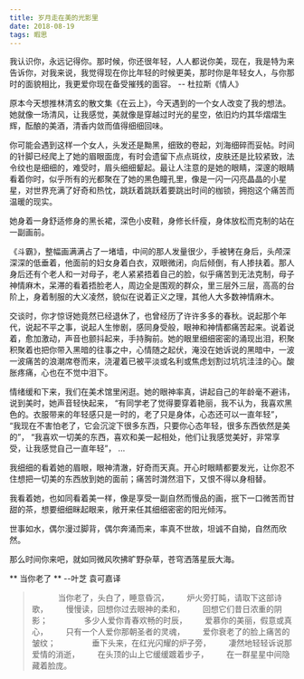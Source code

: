 ```yaml
---
title: 岁月走在美的光影里
date: 2018-08-19
tags: 暇思
---
```

> 
我认识你，永远记得你。那时候，你还很年轻，人人都说你美，现在，我是特为来告诉你，对我来说，我觉得现在你比年轻的时候更美，那时你是年轻女人，与你那时的面貌相比，我更爱你现在备受摧残的面容。
-- 杜拉斯《情人》



原本今天想推林清玄的散文集《在云上》，今天遇到的一个女人改变了我的想法。她就像一场清风，让我感觉，美就像是穿越过时光的星空，依旧灼灼其华熠熠生辉，酝酿的美酒，清香内敛而值得细细回味。


你可能会遇到这样一个女人，头发还是黝黑，细致的卷起，刘海细碎而妥帖。时间的针脚已经爬上了她的眉眼面庞，有时会遗留下点点斑纹，皮肤还是比较紧致，法令纹也是细细的，难受时，眉头细细颦起。最让人注意的是她的眼睛，深邃的眼睛看着你时，似乎所有的光都聚在了她的黑色瞳孔里，像是一闪一闪亮晶晶的小星星，对世界充满了好奇和热忱，跳跃着跳跃着要跳出时间的枷锁，拥抱这个痛苦而温暖的现实。

<!--more--> 

她身着一身舒适修身的黑长裙，深色小皮鞋，身修长纤瘦，身体放松而克制的站在一副画前。

《斗霸》，整幅画满满占了一堵墙，中间的那人发量很少，手被铐在身后，头颅深深深的低垂着，他面前的妇女身着白衣，双眼微闭，向后倾倒，有人掺扶着。那人身后还有个老人和一对母子，老人紧紧捂着自己的脸，似乎痛苦到无法克制，母子神情麻木，呆滞的看着捂脸老人，周边全是围观的群众，里三层外三层，高高的台阶上，身着制服的大义凌然，貌似在说着正义之理，其他人大多数神情麻木。

交谈时，你才惊讶她竟然已经退休了，也曾经历了许许多多的春秋。说起那个年代，说起不平之事，说起人生惨剧，感同身受般，眼神和神情都痛苦起来。说着说着，愈加激动，声音也颤抖起来，手持胸前。她的眼里细细密密的涌现出泪，积聚积聚着也把你带入黑暗的往事之中，心情随之起伏，淹没在她诉说的黑暗中，一波一波痛苦的浪潮席卷而来，浇灌着已被平淡或名利或焦虑划割过坑坑洼洼的心。酸胀疼痛，心也在不觉中泪下。

情绪缓和下来，我们在美术馆里闲逛。她的眼神率真，讲起自己的年龄毫不避讳，说到美时，她声音轻快起来，
“有同学老了觉得要穿着艳丽，我不认为，我喜欢黑色的。衣服带来的年轻感只是一时的，老了只是身体，心态还可以一直年轻”，
“我现在不害怕老了，它会沉淀下很多东西，只要你心态年轻，很多东西依然是美的”，
“我喜欢一切美的东西，喜欢和美一起相处，他们让我感觉美好，非常享受，让我感觉自己一直年轻”，
...


我细细的看着她的眉眼，眼神清澈，好奇而天真。开心时眼睛都要发光，让你忍不住想把一切美的东西放到她的面前；痛苦时潸然泪下，又恨不得以身相替。

我看着她，也如同看着美一样，像是享受一副自然而慢品的画，抿下一口微苦而甘甜的茶，想要细细眯起眼来，敞开来任其细细密密的阳光倾泻。

世事如水，偶尔漫过脚背，偶尔奔涌而来，率真不世故，坦诚不自拗，自然而欣然。

那么时间你来吧，就如同微风吹拂旷野杂草，苍穹洒落星辰大海。


** 当你老了 **
--叶芝 袁可嘉译
>　 
　　当你老了，头白了，睡意昏沉， 
　　炉火旁打盹，请取下这部诗歌， 
　　慢慢读，回想你过去眼神的柔和， 
　　回想它们昔日浓重的阴影； 
　　 
　　多少人爱你青春欢畅的时辰， 
　　爱慕你的美丽，假意或真心， 
　　只有一个人爱你那朝圣者的灵魂， 
　　爱你衰老了的脸上痛苦的皱纹； 
　　 
　　垂下头来，在红光闪耀的炉子旁， 
　　凄然地轻轻诉说那爱情的消逝， 
　　在头顶的山上它缓缓踱着步子， 
　　在一群星星中间隐藏着脸庞。 





